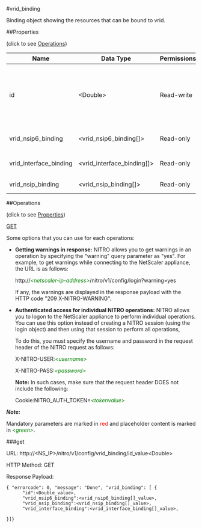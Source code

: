 #vrid_binding

Binding object showing the resources that can be bound to vrid.


##Properties 
<span>(click to see [Operations](#operations))</span>


<table><thead><tr><th>Name</th><th> Data Type</th><th> Permissions</th><th>Description</th></tr></thead><tbody><tr><td>id</td><td>&lt;Double></td><td>Read-write</td><td>Integer value that uniquely identifies the VMAC address.&lt;br>Minimum value = 1&lt;br>Maximum value = 255</td><tr><tr><td>vrid_nsip6_binding</td><td>&lt;vrid_nsip6_binding[]></td><td>Read-only</td><td>nsip6 that can be bound to vrid.</td><tr><tr><td>vrid_interface_binding</td><td>&lt;vrid_interface_binding[]></td><td>Read-only</td><td>interface that can be bound to vrid.</td><tr><tr><td>vrid_nsip_binding</td><td>&lt;vrid_nsip_binding[]></td><td>Read-only</td><td>nsip that can be bound to vrid.</td><tr></tbody></table>
##Operations 
<span>(click to see [Properties](#properties))</span>


[GET](#get)


Some options that you can use for each operations:
<ul><li><p><b>Getting warnings in response:</b> NITRO allows you to get warnings in an operation by specifying the "warning" query parameter as "yes". For example, to get warnings while connecting to the NetScaler appliance, the URL is as follows:</p><p>http://<span style="color:green;font-style:italic;">&lt;netscaler-ip-address&gt;</span>/nitro/v1/config/login?warning=yes</p><p>If any, the warnings are displayed in the response payload with the HTTP code "209 X-NITRO-WARNING".</p></li><li><p><b>Authenticated access for individual NITRO operations:</b> NITRO allows you to logon to the NetScaler appliance to perform individual operations. You can use this option instead of creating a NITRO session (using the login object) and then using that session to perform all operations,</p><p>To do this, you must specify the username and password in the request header of the NITRO request as follows:</p><p>X-NITRO-USER:<span style="color:green;font-style:italic;">&lt;username&gt;</span></p><p>X-NITRO-PASS:<span style="color:green;font-style:italic;">&lt;password&gt;</span></p><p><b>Note:</b> In such cases, make sure that the request header DOES not include the following:</p><p>Cookie:NITRO_AUTH_TOKEN=<span style="color:green;font-style:italic;">&lt;tokenvalue&gt;</span></p></li></ul>



***Note:*** 
Mandatory parameters are marked in <span style="color:#FF0000;">red</span> and placeholder content is marked in <span style="color:green;font-style:italic">&lt;green&gt;</span>.

###get



URL: http://&lt;NS_IP&gt;/nitro/v1/config/vrid_binding/id_value&lt;Double&gt;
HTTP Method: GET
Response Payload: ```{ "errorcode": 0, "message": "Done", "vrid_binding": [ {      "id":<Double_value>,      "vrid_nsip6_binding":<vrid_nsip6_binding[]_value>,      "vrid_nsip_binding":<vrid_nsip_binding[]_value>,      "vrid_interface_binding":<vrid_interface_binding[]_value>,}]}```




